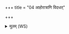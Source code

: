 +++
title = "04 आहोरात्राणि विदधत्"

+++
<details><summary>मूलम् (WS)</summary>

आहोरात्राणि विदधत् कृण्वानः पार्थिवं रज : | पा. आहोरात्राणि  
नवं नवं सखीभवं कृणुषे देवसूर्य ॥ ५ ॥
</details>